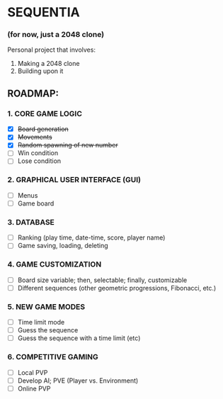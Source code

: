 # SEQUENTIA
### (for now, just a 2048 clone)

Personal project that involves:
1. Making a 2048 clone
2. Building upon it

## ROADMAP:

### 1. CORE GAME LOGIC
- [x] ~~Board generation~~
- [x] ~~Movements~~
- [x] ~~Random spawning of new number~~
- [ ] Win condition
- [ ] Lose condition

### 2. GRAPHICAL USER INTERFACE (GUI)
- [ ] Menus
- [ ] Game board

### 3. DATABASE
- [ ] Ranking (play time, date-time, score, player name)
- [ ] Game saving, loading, deleting

### 4. GAME CUSTOMIZATION
- [ ] Board size variable; then, selectable; finally, customizable
- [ ] Different sequences (other geometric progressions, Fibonacci, etc.)

### 5. NEW GAME MODES
- [ ] Time limit mode
- [ ] Guess the sequence
- [ ] Guess the sequence with a time limit
(etc)

### 6. COMPETITIVE GAMING
- [ ] Local PVP
- [ ] Develop AI; PVE (Player vs. Environment)
- [ ] Online PVP